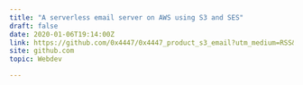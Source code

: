```yaml
---
title: "A serverless email server on AWS using S3 and SES"
draft: false
date: 2020-01-06T19:14:00Z
link: https://github.com/0x4447/0x4447_product_s3_email?utm_medium=RSS&utm_source=hune
site: github.com
topic: Webdev  

---
```

